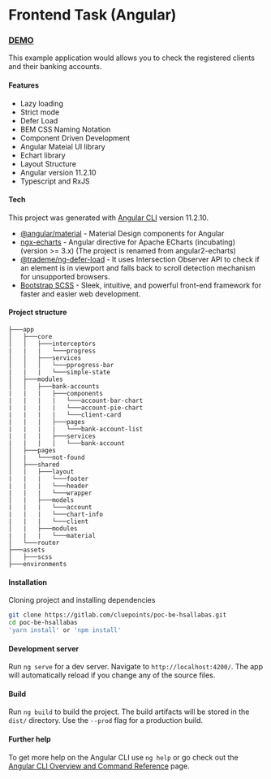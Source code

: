 # Frontend Task (Angular) 
### [DEMO]()
This example application would allows you to check the registered clients and their banking accounts.

#### Features

- Lazy loading
- Strict mode
- Defer Load
- BEM CSS Naming Notation
- Component Driven Development
- Angular Mateial UI library
- Echart library
- Layout Structure
- Angular version 11.2.10
- Typescript and RxJS

#### Tech
This project was generated with [Angular CLI](https://github.com/angular/angular-cli) version 11.2.10.
- [@angular/material](https://material.angular.io/) - Material Design components for Angular
- [ngx-echarts](https://www.npmjs.com/package/ngx-echarts) - Angular directive for Apache ECharts (incubating) (version >= 3.x) (The project is renamed from angular2-echarts)
- [@trademe/ng-defer-load](https://www.npmjs.com/package/@trademe/ng-defer-load) - It uses Intersection Observer API to check if an element is in viewport and falls back to scroll detection mechanism for unsupported browsers.
- [Bootstrap SCSS](https://www.npmjs.com/package/bootstrap-scss) - Sleek, intuitive, and powerful front-end framework for faster and easier web development.


#### Project structure

```console
├───app
│   ├───core
│   │   ├───interceptors
|   |   |   └───progress
│   │   ├───services
│   │   │   └───pprogress-bar
|   |   |   └───simple-state
│   ├───modules
│   │   ├───bank-accounts
|   |   |   ├───components
|   |   |   |   └───account-bar-chart
|   |   |   |   └───account-pie-chart
|   |   |   |   └───client-card
|   |   |   ├───pages
|   |   |   |   └───bank-account-list
|   |   |   ├───services
|   |   |   |   └───bank-account
│   ├───pages
│   |   └───not-found
│   ├───shared
│   |   ├───layout
|   |   |   └───footer
|   |   |   └───header
|   |   |   └───wrapper
│   |   ├───models
|   |   |   └───account
|   |   |   └───chart-info
|   |   |   └───client
│   |   ├───modules
|   |   |   └───material
│   └───router
├───assets
│   ├───scss
├───environments
```
#### Installation

Cloning project and installing dependencies

```sh
git clone https://gitlab.com/cluepoints/poc-be-hsallabas.git
cd poc-be-hsallabas
'yarn install' or 'npm install'
```

#### Development server

Run `ng serve` for a dev server. Navigate to `http://localhost:4200/`. The app will automatically reload if you change any of the source files.

#### Build

Run `ng build` to build the project. The build artifacts will be stored in the `dist/` directory. Use the `--prod` flag for a production build.

#### Further help

To get more help on the Angular CLI use `ng help` or go check out the [Angular CLI Overview and Command Reference](https://angular.io/cli) page.
